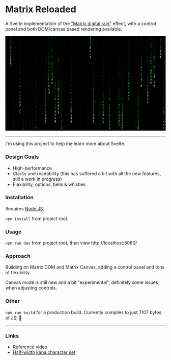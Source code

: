 # Matrix Reloaded

A Svelte implementation of the ["Matrix digital rain"](https://en.wikipedia.org/wiki/Matrix_digital_rain) effect, with a control panel and both DOM/canvas based rendering available.

![Screenshot](https://github.com/bcairns/svelte-matrix/raw/main/screenshot.png)

---

I'm using this project to help me learn more about Svelte.


### Design Goals

- High-performance
- Clarity and readability (this has suffered a bit with all the new features, still a work in progress)
- Flexibility, options, bells & whistles

### Installation

Requires [Node JS](https://nodejs.org/).

`npm install` from project root.

### Usage

`npm run dev` from project root, then view http://localhost:8080/

### Approach

Building on Matrix DOM and Matrix Canvas, adding a control panel and tons of flexibility.

Canvas mode is still new and a bit "experimental", definitely some issues when adjusting controls.

### Other

`npm run build` for a production build.  Currently compiles to just 7107 bytes of JS! :smiling_face_with_three_hearts:

---


### Links
- [Reference video](https://www.youtube.com/watch?v=rpWrtXyEAN0)
- [Half-width kana character set](https://en.wikipedia.org/wiki/Half-width_kana)

